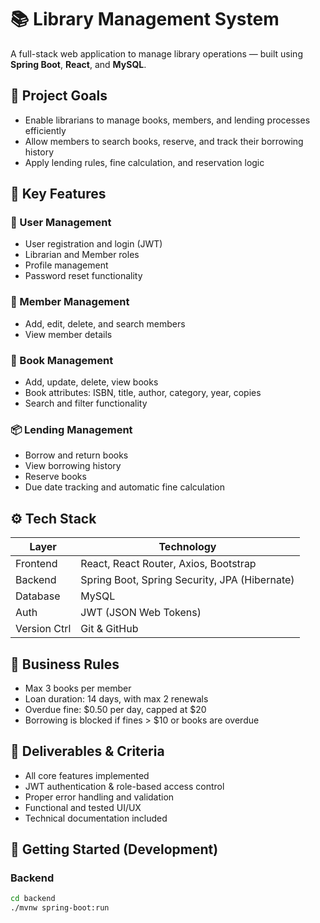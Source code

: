 # 📚 Library Management System

A full-stack web application to manage library operations — built using **Spring Boot**, **React**, and **MySQL**.

## 🎯 Project Goals

- Enable librarians to manage books, members, and lending processes efficiently
- Allow members to search books, reserve, and track their borrowing history
- Apply lending rules, fine calculation, and reservation logic

## 🔑 Key Features

### 👤 User Management
- User registration and login (JWT)
- Librarian and Member roles
- Profile management
- Password reset functionality

### 👥 Member Management
- Add, edit, delete, and search members
- View member details

### 📖 Book Management
- Add, update, delete, view books
- Book attributes: ISBN, title, author, category, year, copies
- Search and filter functionality

### 📦 Lending Management
- Borrow and return books
- View borrowing history
- Reserve books
- Due date tracking and automatic fine calculation

## ⚙️ Tech Stack

| Layer        | Technology              |
|--------------|--------------------------|
| Frontend     | React, React Router, Axios, Bootstrap |
| Backend      | Spring Boot, Spring Security, JPA (Hibernate) |
| Database     | MySQL                    |
| Auth         | JWT (JSON Web Tokens)    |
| Version Ctrl | Git & GitHub             |

## 🔐 Business Rules

- Max 3 books per member
- Loan duration: 14 days, with max 2 renewals
- Overdue fine: $0.50 per day, capped at $20
- Borrowing is blocked if fines > $10 or books are overdue

## 🧪 Deliverables & Criteria

- All core features implemented
- JWT authentication & role-based access control
- Proper error handling and validation
- Functional and tested UI/UX
- Technical documentation included

## 🚀 Getting Started (Development)

### Backend
```bash
cd backend
./mvnw spring-boot:run
